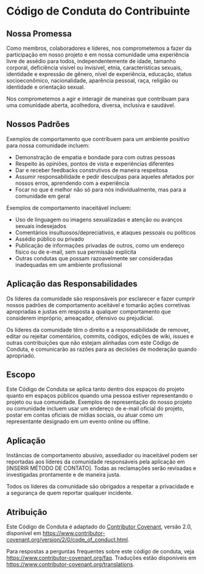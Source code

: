 # Código de Conduta do Contribuinte

## Nossa Promessa

Como membros, colaboradores e líderes, nos comprometemos a fazer da participação em nosso projeto e em nossa comunidade uma experiência livre de assédio para todos, independentemente de idade, tamanho corporal, deficiência visível ou invisível, etnia, características sexuais, identidade e expressão de gênero, nível de experiência, educação, status socioeconômico, nacionalidade, aparência pessoal, raça, religião ou identidade e orientação sexual.

Nos comprometemos a agir e interagir de maneiras que contribuam para uma comunidade aberta, acolhedora, diversa, inclusiva e saudável.

## Nossos Padrões

Exemplos de comportamento que contribuem para um ambiente positivo para nossa comunidade incluem:

* Demonstração de empatia e bondade para com outras pessoas
* Respeito às opiniões, pontos de vista e experiências diferentes
* Dar e receber feedbacks construtivos de maneira respeitosa
* Assumir responsabilidade e pedir desculpas para aqueles afetados por nossos erros, aprendendo com a experiência
* Focar no que é melhor não só para nós individualmente, mas para a comunidade em geral

Exemplos de comportamento inaceitável incluem:

* Uso de linguagem ou imagens sexualizadas e atenção ou avanços sexuais indesejados
* Comentários insultuosos/depreciativos, e ataques pessoais ou políticos
* Assédio público ou privado
* Publicação de informações privadas de outros, como um endereço físico ou de e-mail, sem sua permissão explícita
* Outras condutas que possam razoavelmente ser consideradas inadequadas em um ambiente profissional

## Aplicação das Responsabilidades

Os líderes da comunidade são responsáveis por esclarecer e fazer cumprir nossos padrões de comportamento aceitável e tomarão ações corretivas apropriadas e justas em resposta a qualquer comportamento que considerem impróprio, ameaçador, ofensivo ou prejudicial.

Os líderes da comunidade têm o direito e a responsabilidade de remover, editar ou rejeitar comentários, commits, códigos, edições de wiki, issues e outras contribuições que não estejam alinhadas com este Código de Conduta, e comunicarão as razões para as decisões de moderação quando apropriado.

## Escopo

Este Código de Conduta se aplica tanto dentro dos espaços do projeto quanto em espaços públicos quando uma pessoa estiver representando o projeto ou sua comunidade. Exemplos de representação do nosso projeto ou comunidade incluem usar um endereço de e-mail oficial do projeto, postar em contas oficiais de mídias sociais, ou atuar como um representante designado em um evento online ou offline.

## Aplicação

Instâncias de comportamento abusivo, assediador ou inaceitável podem ser reportadas aos líderes da comunidade responsáveis pela aplicação em [INSERIR MÉTODO DE CONTATO]. Todas as reclamações serão revisadas e investigadas prontamente e de maneira justa.

Todos os líderes da comunidade são obrigados a respeitar a privacidade e a segurança de quem reportar qualquer incidente.

## Atribuição

Este Código de Conduta é adaptado do [Contributor Covenant](https://www.contributor-covenant.org), versão 2.0, disponível em https://www.contributor-covenant.org/version/2/0/code_of_conduct.html.

Para respostas a perguntas frequentes sobre este código de conduta, veja https://www.contributor-covenant.org/faq. Traduções estão disponíveis em https://www.contributor-covenant.org/translations.
